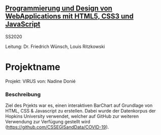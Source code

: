 ## [Programmierung und Design von WebApplications mit HTML5, CSS3 und JavaScript](https://lsf.uni-regensburg.de/qisserver/rds?state=verpublish&status=init&vmfile=no&publishid=148115&moduleCall=webInfo&publishConfFile=webInfo&publishSubDir=veranstaltung) ##

SS2020 

Leitung: Dr. Friedrich Wünsch, Louis Ritzkowski

# Projektname #

Projekt: VIRUS
von: Nadine Donié

### Beschreibung ###

Ziel des Prjekts war es, einen interaktiven BarChart auf Grundlage von HTML, CSS & Javascript zu erstellen. Dabei wurde der Datenkorpus der Hopkins University verwendet, welcher auf GitHub zur weiteren Verwendung zur Verfügung gestellt wird (https://github.com/CSSEGISandData/COVID-19).

